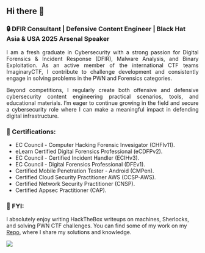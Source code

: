## Hi there 👋

### 🔒 DFIR Consultant | Defensive Content Engineer | Black Hat Asia & USA 2025 Arsenal Speaker

<p align="justify"> I am a fresh graduate in Cybersecurity with a strong passion for Digital Forensics & Incident Response
 (DFIR), Malware Analysis, and Binary Exploitation. As an active member of the international CTF teams
 ImaginaryCTF, I contribute to challenge development and consistently engage in solving problems in the
 PWN and Forensics categories.</p>
 
 <p align="justify">Beyond competitions, I regularly create both offensive and defensive cybersecurity content engineering
 practical scenarios, tools, and educational materials. I’m eager to continue growing in the field and secure a
 cybersecurity role where I can make a meaningful impact in defending digital infrastructure.</p>

### 📜 Certifications:
- EC Council - Computer Hacking Forensic Invesigator (CHFIv11).
- eLearn Certified Digital Forensics Professional (eCDFPv2).
- EC Council - Certified Incident Handler (ECIHv3).
- EC Council - Digital Forensics Professional (DFEv1).
- Certified Mobile Penetration Tester - Android (CMPen).
- Certified Cloud Security Practitioner AWS (CCSP-AWS).
- Certified Network Security Practitioner (CNSP).
- Certified Appsec Practitioner (CAP).

### 🎯 FYI:

I absolutely enjoy writing HackTheBox writeups on machines, Sherlocks, and solving PWN CTF challenges. You can find some of my work on my [Repo](https://github.com/jon-brandy/hackthebox), where I share my solutions and knowledge.

<p align="left">
<img src = "https://github-readme-stats.vercel.app/api/top-langs/?username=jon-brandy&layout=compact"/>
</p>




